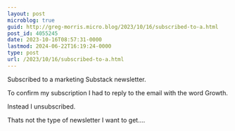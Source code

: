 ```yaml
---
layout: post
microblog: true
guid: http://greg-morris.micro.blog/2023/10/16/subscribed-to-a.html
post_id: 4055245
date: 2023-10-16T08:57:31-0000
lastmod: 2024-06-22T16:19:24-0000
type: post
url: /2023/10/16/subscribed-to-a.html
---
```

Subscribed to a marketing Substack newsletter.

To confirm my subscription I had to reply to the email with the word Growth.

Instead I unsubscribed.

Thats not the type of newsletter I want to get....

